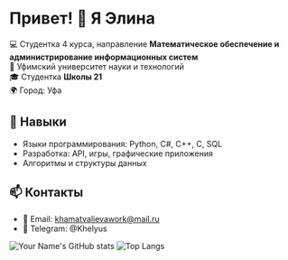 # Привет! 👋 Я Элина

💻 Студентка 4 курса, направление **Математическое обеспечение и администрирование информационных систем**  
🏫 Уфимский университет науки и технологий  
🎓 Студентка **Школы 21**  
🌍 Город: Уфа  

## 🔹 Навыки
- Языки программирования: Python, C#, C++, C, SQL  
- Разработка: API, игры, графические приложения  
- Алгоритмы и структуры данных

## 📫 Контакты
- 📧 Email: khamatvalievawork@mail.ru  
- 📱 Telegram: @Khelyus

![Your Name's GitHub stats](https://github-readme-stats.vercel.app/api?username=Khelyus&show_icons=true&theme=default&bg_color=d1ebed)
![Top Langs](https://github-readme-stats.vercel.app/api/top-langs/?username=Khelyus&layout=compact&theme=default&bg_color=d1d7ed)




<!--
**Khelyus/Khelyus** is a ✨ _special_ ✨ repository because its `README.md` (this file) appears on your GitHub profile.

Here are some ideas to get you started:

- 🔭 I’m currently working on ...
- 🌱 I’m currently learning ...
- 👯 I’m looking to collaborate on ...
- 🤔 I’m looking for help with ...
- 💬 Ask me about ...
- 📫 How to reach me: ...
- 😄 Pronouns: ...
- ⚡ Fun fact: ...
-->
